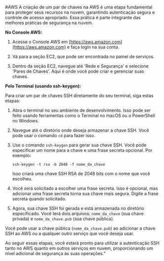 #AWS 
A criação de um par de chaves na AWS é uma etapa fundamental para proteger seus recursos na nuvem, garantindo autenticação segura e controle de acesso apropriado. Essa prática é parte integrante das melhores práticas de segurança na nuvem.

**No Console AWS:**

1. Acesse o Console AWS em [https://aws.amazon.com](https://aws.amazon.com) e faça login na sua conta.

2. Vá para a seção EC2, que pode ser encontrada no painel de serviços.

3. Dentro da seção EC2, navegue até 'Rede e Segurança' e selecione 'Pares de Chaves'. Aqui é onde você pode criar e gerenciar suas chaves.

**Pelo Terminal (usando ssh-keygen):**

Para criar um par de chaves SSH diretamente do seu terminal, siga estas etapas:

1. Abra o terminal no seu ambiente de desenvolvimento. Isso pode ser feito usando ferramentas como o Terminal no macOS ou o PowerShell no Windows.

2. Navegue até o diretório onde deseja armazenar a chave SSH. Você pode usar o comando `cd` para fazer isso.

3. Use o comando `ssh-keygen` para gerar sua chave SSH. Você pode especificar um nome para a chave e uma frase secreta opcional. Por exemplo:

   ```
   ssh-keygen -t rsa -b 2048 -f nome_da_chave
   ```

   Isso criará uma chave SSH RSA de 2048 bits com o nome que você escolheu.

4. Você será solicitado a escolher uma frase secreta. Isso é opcional, mas adicionar uma frase secreta torna sua chave mais segura. Digite a frase secreta quando solicitado.

5. Agora, sua chave SSH foi gerada e está armazenada no diretório especificado. Você terá dois arquivos: `nome_da_chave` (sua chave privada) e `nome_da_chave.pub` (sua chave pública).

Você pode usar a chave pública (`nome_da_chave.pub`) ao adicionar a chave SSH ao AWS ou a qualquer outro serviço que você deseja usar.

Ao seguir essas etapas, você estará pronto para utilizar a autenticação SSH tanto no AWS quanto em outros serviços em nuvem, proporcionando um nível adicional de segurança às suas operações."

